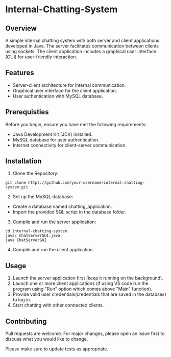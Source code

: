 # Internal-Chatting-System

## Overview

A simple internal chatting system with both server and client applications developed in Java. The server facilitates communication between clients using sockets. The client application includes a graphical user interface (GUI) for user-friendly interaction.


## Features

+ Server-client architecture for internal communication.
+ Graphical user interface for the client application.
+ User authentication with MySQL database.


## Prerequisties

Before you begin, ensure you have met the following requirements:
+ Java Development Kit (JDK) installed.
+ MySQL database for user authentication.
+ Internet connectivity for client-server communication.


## Installation

1. Clone the Repository:
```
git clone https://github.com/your-username/internal-chatting-system.git

```

2. Set up the MySQL database:
+ Create a database named chatting_application.
+ Import the provided SQL script in the database folder.

3. Compile and run the server application:
```
cd internal-chatting-system
javac ChatServerGUI.java
java ChatServerGUI
```

4. Compile and run the client application.


## Usage

1. Launch the server application first (keep it running on the background).
2. Launch one or more client applications (if using VS code run the program using "Run" option which comes above "Main" function).
3. Provide valid user credentials(credentials that are saved in the databses) to log in.
4. Start chatting with other connected clients.


## Contributing

Pull requests are welcome. For major changes, please open an issue first
to discuss what you would like to change.

Please make sure to update tests as appropriate.